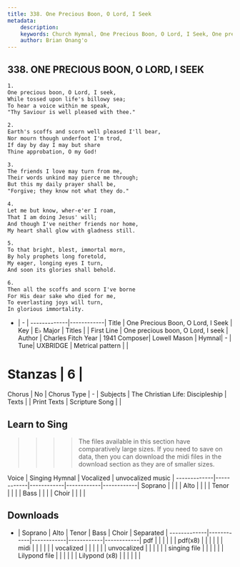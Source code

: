 ```yaml
---
title: 338. One Precious Boon, O Lord, I Seek
metadata:
    description: 
    keywords: Church Hymnal, One Precious Boon, O Lord, I Seek, One precious boon, O Lord, I seek, 
    author: Brian Onang'o
---
```



## 338. ONE PRECIOUS BOON, O LORD, I SEEK

```txt
1.
One precious boon, O Lord, I seek, 
While tossed upon life's billowy sea; 
To hear a voice within me speak, 
"Thy Saviour is well pleased with thee." 

2.
Earth's scoffs and scorn well pleased I'll bear, 
Nor mourn though underfoot I'm trod, 
If day by day I may but share 
Thine approbation, O my God! 

3.
The friends I love may turn from me, 
Their words unkind may pierce me through; 
But this my daily prayer shall be, 
"Forgive; they know not what they do." 

4.
Let me but know, wher-e'er I roam, 
That I am doing Jesus' will; 
And though I've neither friends nor home, 
My heart shall glow with gladness still. 

5.
To that bright, blest, immortal morn, 
By holy prophets long foretold, 
My eager, longing eyes I turn, 
And soon its glories shall behold. 

6.
Then all the scoffs and scorn I've borne 
For His dear sake who died for me, 
To everlasting joys will turn, 
In glorious immortality.
```

- |   -  |
-------------|------------|
Title | One Precious Boon, O Lord, I Seek |
Key | E♭ Major |
Titles |  |
First Line | One precious boon, O Lord, I seek |
Author | Charles Fitch
Year | 1941
Composer| Lowell Mason |
Hymnal|  - |
Tune| UXBRIDGE |
Metrical pattern | |
# Stanzas | 6 |
Chorus | No |
Chorus Type | - |
Subjects | The Christian Life: Discipleship |
Texts |  |
Print Texts | 
Scripture Song |  |
  
## Learn to Sing

>>>> The files available in this section have comparatively large sizes. If you need to save on data, then you can download the midi files in the download section as they are of smaller sizes.

Voice |  Singing Hymnal | Vocalized | unvocalized music |
-------------|------------|------------|------------|------------|
Soprano | | | |
Alto | | | |
Tenor | | | |
Bass | | | |
Choir | | | |

## Downloads

- |  Soprano | Alto | Tenor | Bass | Choir | Separated |
-------------|------------|------------|------------|------------|
pdf | | | | | |
pdf(x8) | | | | | |
midi | | | | | |
vocalized | | | | | |
unvocalized | | | | | |
singing file | | | | | |
Lilypond file | | | | | |
Lilypond (x8) | | | | | |
  
